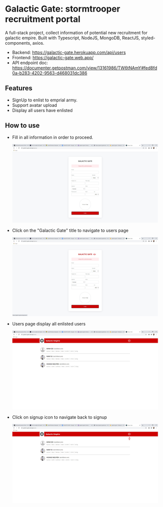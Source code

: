 # Galactic Gate: stormtrooper recruitment portal

A full-stack project, collect information of potential new recruitment for galactic empire. Built with Typescript, NodeJS, MongoDB, ReactJS, styled-components, axios.

- Backend: https://galactic-gate.herokuapp.com/api/users 
- Frontend: https://galactic-gate.web.app/
- API endpoint doc: https://documenter.getpostman.com/view/13161986/TW6tNAmY#fed8fd0a-b283-4202-9563-d468031dc386

## Features

- SignUp to enlist to emprial army.
- Support avatar upload
- Display all users have enlisted
  <br/>

## How to use

- Fill in all information in order to proceed.

    <img src="./readme-images/signup.jpg"/>

- Click on the "Galactic Gate" title to navigate to users page

    <img src="./readme-images/navigate-users.jpg"/>

- Users page display all enlisted users

    <img src="./readme-images/users.jpg"/>

- Click on signup icon to navigate back to signup

    <img src="./readme-images/navigate-signup.jpg"/>